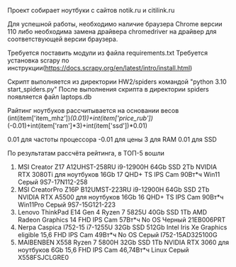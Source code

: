Проект собирает ноутбуки с сайтов notik.ru и citilink.ru

Для успешной работы, необходимо наличие браузера Chrome версии 110 либо необходима замена драйвера chromedriver на драйвер для соответствующей версии браузера.

Требуется поставить модули из файла requirements.txt
Требуется установка scrapy по инструкции(https://docs.scrapy.org/en/latest/intro/install.html)

Скрипт выполняется из директории HW2/spiders командой "python 3.10 start_spiders.py"
После выполнения скрипта в директории spiders появляется файл laptops.db

Райтинг ноутбуков рассчитывается на основании весов (int(item['item_mhz'])*(0.01))+int(item['price_rub'])*(-0.01)+int(item['ram']*3)+int(item['ssd'])*0.01)

0.01 для частоты процессора
-0.01 для цены
3 для RAM
0.01 для SSD

По результатам рассчёта рейтинга, в ТОП-5 вошли

1. MSI Creator Z17 A12UHST-258RU i9-12900H 64Gb SSD 2Tb NVIDIA RTX 3080Ti для ноутбуков 16Gb 17 QHD+ TS IPS Cam 90Вт*ч Win11 Серый 9S7-17N112-258
2. MSI CreatorPro Z16P B12UMST-223RU i9-12900H 64Gb SSD 2Tb NVIDIA RTX A5500 для ноутбуков 16Gb 16 QHD+ TS IPS Cam 90Вт*ч Win11Pro Серый 9S7-15G121-223
3. Lenovo ThinkPad E14 Gen 4 Ryzen 7 5825U 40Gb SSD 1Tb AMD Radeon Graphics 14 FHD IPS Cam 57Вт*ч No OS Черный 21EB006PRT
4. Nerpa Caspica I752-15 i7-1255U 32Gb SSD 512Gb Intel Iris Xe Graphics eligible 15,6 FHD IPS Cam 49Вт*ч No OS Серый I752-15AD325100G
5. MAIBENBEN X558 Ryzen 7 5800H 32Gb SSD 1Tb NVIDIA RTX 3060 для ноутбуков 6Gb 15,6 FHD IPS Cam 46,74Вт*ч Linux Серый X558FSJCLGRE0

